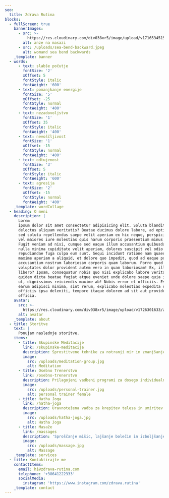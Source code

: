 ```yaml
---
seo:
  title: Zdrava Rutina
blocks:
  - fullScreen: true
    bannerImages:
      - src: >-
          https://res.cloudinary.com/div038xr5/image/upload/v1716534515/zdrava-rutina/meditation-hands_el4oog.jpg
        alt: anze na masazi
      - src: /uploads/sea-bend-backward.jpeg
        alt: womand sea bend backwards
    _template: banner
  - words:
      - text: slabše počutje
        fontSize: '2'
        xOffset: 5
        fontStyle: italic
        fontWeight: '600'
      - text: pomanjkanje energije
        fontSize: '5'
        xOffset: -25
        fontStyle: normal
        fontWeight: '400'
      - text: nezadovoljstvo
        fontSize: '1'
        xOffset: 35
        fontStyle: italic
        fontWeight: '400'
      - text: nevoščljivost
        fontSize: '1'
        xOffset: -15
        fontStyle: normal
        fontWeight: '400'
      - text: odtujenost
        fontSize: '3'
        xOffset: 5
        fontStyle: italic
        fontWeight: '600'
      - text: agresija
        fontSize: '2'
        xOffset: -15
        fontStyle: normal
        fontWeight: '400'
    _template: wordCollage
  - heading: O meni
    description: |
      Lorem
      ipsum dolor sit amet consectetur adipisicing elit. Soluta blanditiis
      delectus aliquam veritatis? Beatae ducimus dolore labore, ad optio quo
      sed soluta repellendus saepe velit aperiam ex hic neque, perspiciatis
      vel maiores iure molestias quis harum corporis praesentium minus fugit.
      Fugit veniam ad nisi, cumque sed eaque illum accusantium quibusdam iusto
      nulla minima cupiditate velit aperiam, dolores suscipit vel odio
      repudiandae fuga culpa eum sunt. Sequi incidunt ratione nam quaerat
      maxime aperiam a aliquid, et dolore quo impedit, quod ad eaque porro
      accusantium nostrum laboriosam corporis quam laborum. Porro quod odit
      voluptates dolor provident autem vero in quam laboriosam! Ex, illum
      libero? Ipsam, consequatur nobis quo nisi explicabo labore veritatis ex
      quidem dicta beatae fugiat atque eveniet unde dolore saepe quia iusto
      ut, dignissimos reiciendis maxime ab! Nobis error et officiis. Esse
      earum adipisci minima, sint rerum, explicabo molestias expedita suscipit
      officiis ipsa deleniti, tempore itaque dolorem ad sit aut provident
      officia.
    avatar:
      src: >-
        https://res.cloudinary.com/div038xr5/image/upload/v1726301633/zdrava-rutina/zdrava-rutina-portrait_arvjsg.jpg
      alt: avatar
    _template: about
  - title: Storitve
    text: |
      Ponujam naslednje storitve.
    items:
      - title: Skupinske Meditacije
        link: /skupinske-meditacije
        description: Sprostitvene tehnike za notranji mir in zmanjšanje stresa
        image:
          src: /uploads/meditation-group.jpg
          alt: Meditation
      - title: Osebno Trenerstvo
        link: /osebno-trenerstvo
        description: Prilagojeni vadbeni programi za dosego individualnih ciljev
        image:
          src: /uploads/personal-trainer.jpg
          alt: personal trainer female
      - title: Hatha Joga
        link: /hatha-joga
        description: Uravnotežena vadba za krepitev telesa in umiritev uma
        image:
          src: /uploads/hatha-joga.jpg
          alt: Hatha Joga
      - title: Masaže
        link: /massages
        description: 'Sproščanje mišic, lajšanje bolečin in izboljšanje počutja'
        image:
          src: /uploads/massage.jpg
          alt: Massage
    _template: services
  - title: Kontaktirajte me
    contactItems:
      email: hi@zdrava-rutina.com
      telephone: '+38641222333'
      socialMedia:
        instagram: 'https://www.instagram.com/zdrava.rutina'
    _template: contact
---
```


